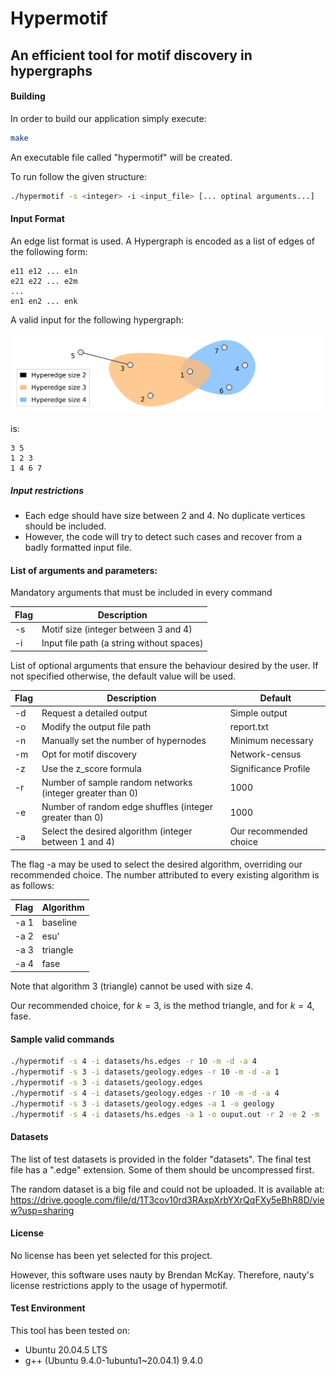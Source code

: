 # Hypermotif
## An efficient tool for motif discovery in hypergraphs

#### Building
In order to build our application simply execute:

```sh
make
```
An executable file called "hypermotif" will be created.

To run follow the given structure:

```sh
./hypermotif -s <integer> -i <input_file> [... optinal arguments...]
```

#### Input Format

An edge list format is used.
A Hypergraph is encoded as a list of edges of the following form:

```
e11 e12 ... e1n         
e21 e22 ... e2m         
...
en1 en2 ... enk 
```

A valid input for the following hypergraph:

<img src="images/sample_hypergraph9.svg" width=500>

is:

```
3 5
1 2 3
1 4 6 7
```
 
##### Input restrictions

* Each edge should have size between 2 and 4. No duplicate vertices should be included.
* However, the code will try to detect such cases and recover from a badly formatted input file.

#### List of arguments and parameters:

Mandatory arguments that must be included in every command

| Flag                | Description                               |
|---------------------|-------------------------------------------|
| -s <integer>        | Motif size (integer between $3$ and $4$)  |
| -i <string>         | Input file path (a string without spaces) |

List of optional arguments that ensure the behaviour desired by the user. If not specified
otherwise, the default value will be used.

| Flag                  | Description                                                 | Default                       |
|-----------------------|-------------------------------------------------------------|-------------------------------|
|       -d              | Request a detailed output                                   | Simple output                 |
|       -o <string>     | Modify the output file path                                 | report.txt                    |
|       -n <integer>    | Manually set the number of hypernodes                       | Minimum necessary             |
|       -m              | Opt for motif discovery                                     | Network-census                |
|       -z              | Use the z_score formula                                     | Significance Profile          |
|       -r <integer>    | Number of sample random networks (integer greater than $0$) | 1000                          |
|       -e <integer>    | Number of random edge shuffles (integer greater than $0$)   | 1000                          |
|       -a <integer>    | Select the desired algorithm (integer between $1$ and $4$)  | Our recommended choice        |

The flag -a <integer> may be used to select the desired algorithm, overriding our recommended choice. The number attributed to every existing algorithm is as follows:

| Flag                      | Algorithm                                       |
|---------------------------|-------------------------------------------------|
| -a 1                      | baseline                                        |
| -a 2                      | esu'                                            |
| -a 3                      | triangle                                        |
| -a 4                      | fase                                            |

Note that algorithm 3 (triangle) cannot be used with size 4. 

Our recommended choice, for $k=3$, is the method triangle, and for $k=4$, fase.

#### Sample valid commands


``` bash
./hypermotif -s 4 -i datasets/hs.edges -r 10 -m -d -a 4
./hypermotif -s 3 -i datasets/geology.edges -r 10 -m -d -a 1
./hypermotif -s 3 -i datasets/geology.edges
./hypermotif -s 4 -i datasets/geology.edges -r 10 -m -d -a 4
./hypermotif -s 3 -i datasets/geology.edges -a 1 -o geology
./hypermotif -s 4 -i datasets/hs.edges -a 1 -o ouput.out -r 2 -e 2 -m 
```
#### Datasets

The list of test datasets is provided in the folder "datasets".
The final test file has a ".edge" extension.
Some of them should be uncompressed first.

The random dataset is a big file and could not be uploaded. 
It is available at: https://drive.google.com/file/d/1T3cov10rd3RAxpXrbYXrQqFXy5eBhR8D/view?usp=sharing

#### License

No license has been yet selected for this project.

However, this software uses nauty by Brendan McKay. Therefore, nauty's license restrictions apply to the usage of hypermotif.

#### Test Environment

This tool has been tested on:
* Ubuntu 20.04.5 LTS
* g++ (Ubuntu 9.4.0-1ubuntu1~20.04.1) 9.4.0

